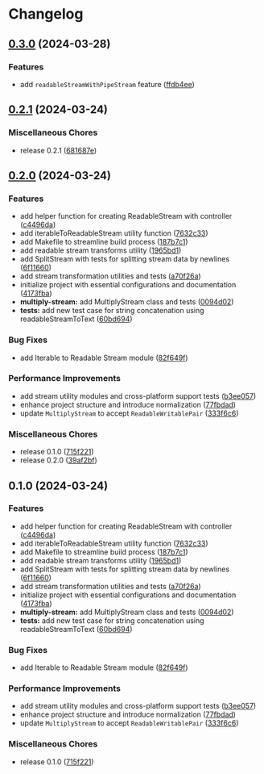 # Changelog

## [0.3.0](https://github.com/JonDotsoy/streamable-tools/compare/streamable-tools-v0.2.1...streamable-tools-v0.3.0) (2024-03-28)


### Features

* add `readableStreamWithPipeStream` feature ([ffdb4ee](https://github.com/JonDotsoy/streamable-tools/commit/ffdb4ee3b7b937800ebbcc72928cbd8621a07d4f))

## [0.2.1](https://github.com/JonDotsoy/streamable-tools/compare/streamable-tools-v0.2.0...streamable-tools-v0.2.1) (2024-03-24)


### Miscellaneous Chores

* release 0.2.1 ([681687e](https://github.com/JonDotsoy/streamable-tools/commit/681687e79e6275556e8cfff6e56d950b1fb3adbb))

## [0.2.0](https://github.com/JonDotsoy/streamable-tools/compare/streamable-tools-v0.1.0...streamable-tools-v0.2.0) (2024-03-24)


### Features

* add helper function for creating ReadableStream with controller ([c4496da](https://github.com/JonDotsoy/streamable-tools/commit/c4496dad2eb464f5b1ba0cf9ea5973b93fd02f4b))
* add iterableToReadableStream utility function ([7632c33](https://github.com/JonDotsoy/streamable-tools/commit/7632c338e6df79374512c3b40a3a2762e17cb804))
* add Makefile to streamline build process ([187b7c1](https://github.com/JonDotsoy/streamable-tools/commit/187b7c1bcf567d1852847c3b38a0a86e3400cace))
* add readable stream transforms utility ([1965bd1](https://github.com/JonDotsoy/streamable-tools/commit/1965bd144c88708d4bd70958f31fee20abc569a3))
* add SplitStream with tests for splitting stream data by newlines ([6f11660](https://github.com/JonDotsoy/streamable-tools/commit/6f11660c704b73bcff5be7703b1c096517200c4b))
* add stream transformation utilities and tests ([a70f26a](https://github.com/JonDotsoy/streamable-tools/commit/a70f26a7a966b77e22a4d418df88aae680a4c482))
* initialize project with essential configurations and documentation ([4173fba](https://github.com/JonDotsoy/streamable-tools/commit/4173fba9c150e838b4f221da2b7dcf17abdf630f))
* **multiply-stream:** add MultiplyStream class and tests ([0094d02](https://github.com/JonDotsoy/streamable-tools/commit/0094d02bd2cdf56473b5fd974960ba1b55e21afa))
* **tests:** add new test case for string concatenation using readableStreamToText ([60bd694](https://github.com/JonDotsoy/streamable-tools/commit/60bd6943f0cf8bb0735153d5d75529376711e4e6))


### Bug Fixes

* add Iterable to Readable Stream module ([82f649f](https://github.com/JonDotsoy/streamable-tools/commit/82f649fed0c04ffbaa8ba59785d6b0079db4834b))


### Performance Improvements

* add stream utility modules and cross-platform support tests ([b3ee057](https://github.com/JonDotsoy/streamable-tools/commit/b3ee0575fe10b9ff4358c14d535ce3bf1ac8ba0a))
* enhance project structure and introduce normalization ([77fbdad](https://github.com/JonDotsoy/streamable-tools/commit/77fbdad04f01a7b735c0c00f73036e85ef5d81c3))
* update `MultiplyStream` to accept `ReadableWritablePair` ([333f6c6](https://github.com/JonDotsoy/streamable-tools/commit/333f6c630212784f850c411bef30b79c5d9e757e))


### Miscellaneous Chores

* release 0.1.0 ([715f221](https://github.com/JonDotsoy/streamable-tools/commit/715f22105ec8a2215fa4588495ca663df28e9cb8))
* release 0.2.0 ([39af2bf](https://github.com/JonDotsoy/streamable-tools/commit/39af2bf9a597fcbb3d281c609bd8da5ba9f2074f))

## 0.1.0 (2024-03-24)


### Features

* add helper function for creating ReadableStream with controller ([c4496da](https://github.com/JonDotsoy/streamable-tools/commit/c4496dad2eb464f5b1ba0cf9ea5973b93fd02f4b))
* add iterableToReadableStream utility function ([7632c33](https://github.com/JonDotsoy/streamable-tools/commit/7632c338e6df79374512c3b40a3a2762e17cb804))
* add Makefile to streamline build process ([187b7c1](https://github.com/JonDotsoy/streamable-tools/commit/187b7c1bcf567d1852847c3b38a0a86e3400cace))
* add readable stream transforms utility ([1965bd1](https://github.com/JonDotsoy/streamable-tools/commit/1965bd144c88708d4bd70958f31fee20abc569a3))
* add SplitStream with tests for splitting stream data by newlines ([6f11660](https://github.com/JonDotsoy/streamable-tools/commit/6f11660c704b73bcff5be7703b1c096517200c4b))
* add stream transformation utilities and tests ([a70f26a](https://github.com/JonDotsoy/streamable-tools/commit/a70f26a7a966b77e22a4d418df88aae680a4c482))
* initialize project with essential configurations and documentation ([4173fba](https://github.com/JonDotsoy/streamable-tools/commit/4173fba9c150e838b4f221da2b7dcf17abdf630f))
* **multiply-stream:** add MultiplyStream class and tests ([0094d02](https://github.com/JonDotsoy/streamable-tools/commit/0094d02bd2cdf56473b5fd974960ba1b55e21afa))
* **tests:** add new test case for string concatenation using readableStreamToText ([60bd694](https://github.com/JonDotsoy/streamable-tools/commit/60bd6943f0cf8bb0735153d5d75529376711e4e6))


### Bug Fixes

* add Iterable to Readable Stream module ([82f649f](https://github.com/JonDotsoy/streamable-tools/commit/82f649fed0c04ffbaa8ba59785d6b0079db4834b))


### Performance Improvements

* add stream utility modules and cross-platform support tests ([b3ee057](https://github.com/JonDotsoy/streamable-tools/commit/b3ee0575fe10b9ff4358c14d535ce3bf1ac8ba0a))
* enhance project structure and introduce normalization ([77fbdad](https://github.com/JonDotsoy/streamable-tools/commit/77fbdad04f01a7b735c0c00f73036e85ef5d81c3))
* update `MultiplyStream` to accept `ReadableWritablePair` ([333f6c6](https://github.com/JonDotsoy/streamable-tools/commit/333f6c630212784f850c411bef30b79c5d9e757e))


### Miscellaneous Chores

* release 0.1.0 ([715f221](https://github.com/JonDotsoy/streamable-tools/commit/715f22105ec8a2215fa4588495ca663df28e9cb8))
